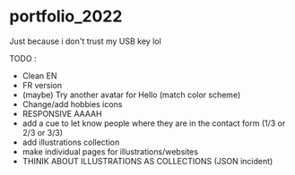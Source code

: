 # portfolio_2022

Just because i don't trust my USB key lol

TODO :

-   Clean EN
-   FR version
-   (maybe) Try another avatar for Hello (match color scheme)
-   Change/add hobbies icons
-   RESPONSIVE AAAAH
-   add a cue to let know people where they are in the contact form (1/3 or 2/3 or 3/3)
-   add illustrations collection
-   make individual pages for illustrations/websites
-   THINIK ABOUT ILLUSTRATIONS AS COLLECTIONS (JSON incident)
